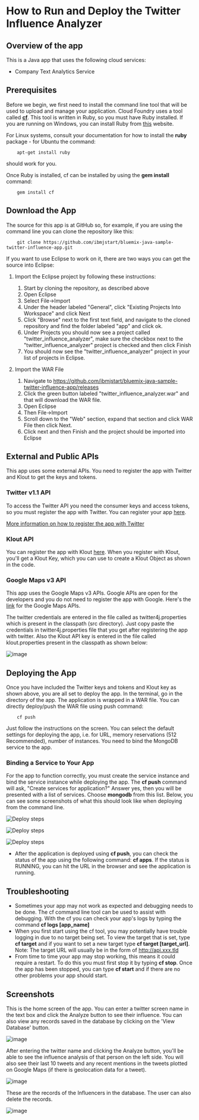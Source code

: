 # How to Run and Deploy the Twitter Influence Analyzer #

## Overview of the app ##

This is a Java app that uses the following cloud services:

-   Company Text Analytics Service

## Prerequisites ##

Before we begin, we first need to install the command line tool that will be used to upload and manage your application. Cloud Foundry uses a tool called [**cf**](https://github.com/cloudfoundry/cf). This tool is written in Ruby, so you must have Ruby installed. If you are running on Windows, you can install Ruby from [this](http://rubyinstaller.org/downloads/) website. 

For Linux systems, consult your documentation for how to install the **ruby** package - for Ubuntu the command:

		apt-get install ruby

should work for you.

Once Ruby is installed, cf can be installed by using the **gem install** command:
        
		gem install cf
        
## Download the App ##

The source for this app is at GitHub so, for example, if you are using the command line you can clone the repository like this:

		git clone https://github.com/ibmjstart/bluemix-java-sample-twitter-influence-app.git
		
If you want to use Eclipse to work on it, there are two ways you can get the source into Eclipse:

1. Import the Eclipse project by following these instructions:
	1. Start by cloning the repository, as described above
	2. Open Eclipse
	3. Select File->Import
	4. Under the header labeled "General", click "Existing Projects Into Workspace" and click Next
	5. Click "Browse" next to the first text field, and navigate to the cloned repository and find the folder labeled "app" and click ok.
	6. Under Projects you should now see a project called "twitter_influence_analyzer", make sure the checkbox next to the "twitter_influence_analyzer" project is checked and then click Finish
	7. You should now see the "twitter_influence_analyzer" project in your list of projects in Eclipse.

2. Import the WAR File
	1. Navigate to https://github.com/ibmjstart/bluemix-java-sample-twitter-influence-app/releases
	2. Click the green button labeled "twitter_influence_analyzer.war" and that will download the WAR file.
	3. Open Eclipse
	4. Then File->Import
	5. Scroll down to the "Web" section, expand that section and click WAR File then click Next.
	6. Click next and then Finish and the project should be imported into Eclipse

## External and Public APIs ##

This app uses some external APIs. You need to register the app with Twitter and Klout to get the keys and tokens.

### Twitter v1.1 API ###

To access the Twitter API you need the consumer keys and access tokens, so you must register the app with Twitter. You can register your app [here](https://dev.twitter.com/).

[More information on how to register the app with Twitter](registerTwitter.md)

### Klout API ###

You can register the app with Klout [here](http://developer.klout.com/member/). When you register with Klout, you'll get a Klout Key, which you can use to create a Klout Object as shown in the code.

### Google Maps v3 API ###

This app uses the Google Maps v3 APIs. Google APIs are open for the developers and you do not need to register the app with Google. Here's the [link](https://developers.google.com/maps/documentation/javascript/tutorial) for the Google Maps APIs.

The twitter credentials are entered in the file called as twitter4j.properties which is present in the classpath (src directory). Just copy paste the credentials in twitter4j.properties file that you get after registering the app with twitter. Also the Klout API key is entered in the file called klout.properties present in the classpath as shown below:

![image](images/klout_key.png)

## Deploying the App ##

Once you have included the Twitter keys and tokens and Klout key as shown above, you are all set to deploy the app. In the terminal, go in the directory of the app. The application is wrapped in a WAR file. You can directly deploy/push the WAR file using push command:

		cf push

Just follow the instructions on the screen. You can select the default settings for deploying the app, i.e. for URL, memory reservations (512 Recommended), number of instances. You need to bind the MongoDB service to the app.

### Binding a Service to Your App ###

For the app to function correctly, you must create the service instance and bind the service instance while deploying the app. The **cf push** command will ask, "Create services for application?" Answer yes, then you will be presented with a list of services. Choose **mongodb** from this list. Below, you can see some screenshots of what this should look like when deploying from the command line.

![Deploy steps](images/push-app1.png)

![Deploy steps](images/push-app-2.png)

![Deploy steps](images/push-app-3.png)

-   After the application is deployed using **cf push**, you can check the status of the app using the following command: **cf apps**. If the status is RUNNING, you can hit the URL in the browser and see the application is running.

## Troubleshooting ##

-   Sometimes your app may not work as expected and debugging needs to be done. The cf command line tool can be used to assist with debugging. With the cf you can check your app's logs by typing the command **cf logs [app_name]** 
-   When you first start using the cf tool, you may potentially have trouble logging in due to no target being set. To view the target that is set, type **cf target** and if you want to set a new target type **cf target [target_url]**. Note: The target URL will usually be in the form of http://api.xxx.tld
-   From time to time your app may stop working, this means it could require a restart. To do this you must first stop it by typing **cf stop**. Once the app has been stopped, you can type **cf start** and if there are no other problems your app should start. 

## Screenshots ##

This is the home screen of the app. You can enter a twitter screen name in the text box and click the Analyze button to see their influence. You can also view any records saved in the database by clicking on the 'View Database' button.

![image](images/home.png)

After entering the twitter name and clicking the Analyze button, you'll be able to see the influence analysis of that person on the left side. You will also see their last 10 tweets and any recent mentions in the tweets plotted on Google Maps (if there is geolocation data for a tweet).

![image](images/results.png)

These are the records of the Influencers in the database. The user can also delete the records.

![image](images/saved_records.png)
